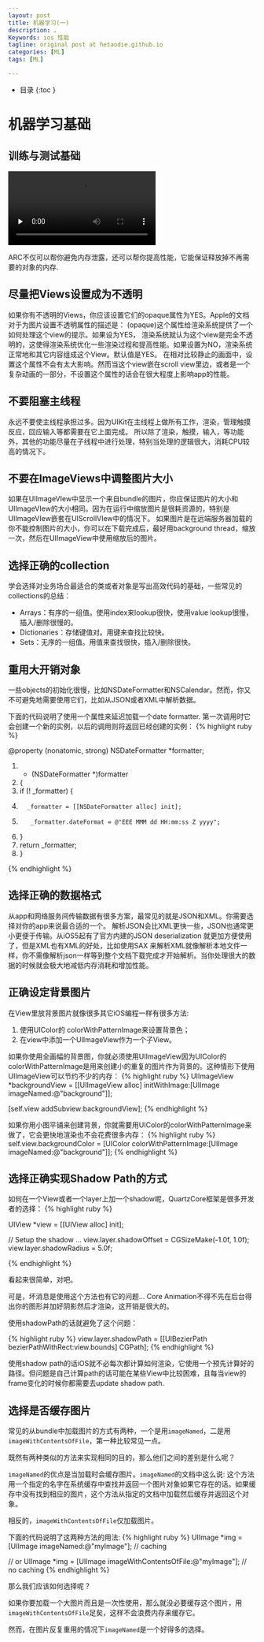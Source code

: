 ```yaml
---
layout: post
title: 机器学习(一)
description: 。
Keywords: ios 性能
tagline: original post at hetaodie.github.io
categories: [ML]
tags: [ML]

---
```




* 目录
 {:toc  }
# 机器学习基础

## 训练与测试基础

<video id="video" controls="" preload="none" style="width= 100%; height=100%; object-fit: fill">
    <source id="mp4" src="/assets/media/uda-ml/trainandtest/1-1-intro.mp4" type="video/mp4">
    <track label="both" kind="subtitles" chapters metadata srclang="both" src="/assets/media/uda-ml/trainandtest/1-1-both.vtt">
    <track label="中文字幕" kind="subtitles" chapters metadata srclang="zh" src="/assets/media/uda-ml/trainandtest/1-1-intro.vtt" default>
    <track label="en" kind="subtitles" chapters metadata srclang="de" src="/assets/media/uda-ml/trainandtest/1-1-lang_en.vtt">
</video>





















ARC不仅可以帮你避免内存泄露，还可以帮你提高性能，它能保证释放掉不再需要的对象的内存.

## 尽量把Views设置成为不透明

如果你有不透明的Views，你应该设置它们的opaque属性为YES。Apple的文档对于为图片设置不透明属性的描述是：
(opaque)这个属性给渲染系统提供了一个如何处理这个view的提示。如果设为YES， 渲染系统就认为这个view是完全不透明的，这使得渲染系统优化一些渲染过程和提高性能。如果设置为NO，渲染系统正常地和其它内容组成这个View。默认值是YES。
在相对比较静止的画面中，设置这个属性不会有太大影响。然而当这个view嵌在scroll view里边，或者是一个复杂动画的一部分，不设置这个属性的话会在很大程度上影响app的性能。<br />

## 不要阻塞主线程

永远不要使主线程承担过多。因为UIKit在主线程上做所有工作，渲染，管理触摸反应，回应输入等都需要在它上面完成。
所以除了渲染，触摸，输入，等功能外，其他的功能尽量在子线程中进行处理，特别当处理的逻辑很大，消耗CPU较高的情况下。<br />

## 不要在ImageViews中调整图片大小

如果在UIImageVIew中显示一个来自bundle的图片，你应保证图片的大小和UIImageVIew的大小相同。因为在运行中缩放图片是很耗资源的，特别是UIImageVIew嵌套在UIScrollVIew中的情况下。 如果图片是在远端服务器加载的你不能控制图片的大小，你可以在下载完成后，最好用background thread，缩放一次，然后在UIImageView中使用缩放后的图片。

## 选择正确的collection

学会选择对业务场合最适合的类或者对象是写出高效代码的基础，一些常见的collections的总结：

- Arrays：有序的一组值。使用index来lookup很快，使用value lookup很慢，插入/删除很慢的。
- Dictionaries：存储键值对。用键来查找比较快。
- Sets：无序的一组值。用值来查找很快，插入/删除很快。

## 重用大开销对象

一些objects的初始化很慢，比如NSDateFormatter和NSCalendar。然而，你又不可避免地需要使用它们，比如从JSON或者XML中解析数据。
<P>
下面的代码说明了使用一个属性来延迟加载一个date formatter. 第一次调用时它会创建一个新的实例，以后的调用则将返回已经创建的实例：
{% highlight ruby %}

@property (nonatomic, strong) NSDateFormatter *formatter;

1. - (NSDateFormatter *)formatter
2.  {
3.    if (! _formatter) {
4.       _formatter = [[NSDateFormatter alloc] init];
5.        _formatter.dateFormat = @"EEE MMM dd HH:mm:ss Z yyyy"; 
6.    }
7.    return _formatter;
8.   }

{% endhighlight %}

## 选择正确的数据格式
从app和网络服务间传输数据有很多方案，最常见的就是JSON和XML。你需要选择对你的app来说最合适的一个。
解析JSON会比XML更快一些，JSON也通常更小更便于传输。从iOS5起有了官方内建的JSON deserialization 就更加方便使用了，但是XML也有XML的好处，比如使用SAX 来解析XML就像解析本地文件一样，你不需像解析json一样等到整个文档下载完成才开始解析。当你处理很大的数据的时候就会极大地减低内存消耗和增加性能。<br />

## 正确设定背景图片

在View里放背景图片就像很多其它iOS编程一样有很多方法:

1. 使用UIColor的 colorWithPatternImage来设置背景色；
2. 在view中添加一个UIImageView作为一个子View。
  
如果你使用全画幅的背景图，你就必须使用UIImageView因为UIColor的colorWithPatternImage是用来创建小的重复的图片作为背景的。这种情形下使用UIImageView可以节约不少的内存：
{% highlight ruby %}
UIImageView *backgroundView = [[UIImageView alloc] initWithImage:[UIImage imageNamed:@"background"]];

[self.view addSubview:backgroundView];
{% endhighlight %}

如果你用小图平铺来创建背景，你就需要用UIColor的colorWithPatternImage来做了，它会更快地渲染也不会花费很多内存：
{% highlight ruby %}
self.view.backgroundColor = [UIColor colorWithPatternImage:[UIImage imageNamed:@"background"]];
{% endhighlight %}

## 选择正确实现Shadow Path的方式

如何在一个View或者一个layer上加一个shadow呢，QuartzCore框架是很多开发者的选择：
{% highlight ruby %}

UIView *view = [[UIView alloc] init];

// Setup the shadow ...
view.layer.shadowOffset = CGSizeMake(-1.0f, 1.0f);
view.layer.shadowRadius = 5.0f;

{% endhighlight %}

看起来很简单，对吧。

可是，坏消息是使用这个方法也有它的问题… Core Animation不得不先在后台得出你的图形并加好阴影然后才渲染，这开销是很大的。

使用shadowPath的话就避免了这个问题：

{% highlight ruby %}
view.layer.shadowPath = [[UIBezierPath bezierPathWithRect:view.bounds] CGPath];
{% endhighlight %}

使用shadow path的话iOS就不必每次都计算如何渲染，它使用一个预先计算好的路径。但问题是自己计算path的话可能在某些View中比较困难，且每当view的frame变化的时候你都需要去update shadow path.<br />

## 选择是否缓存图片

常见的从bundle中加载图片的方式有两种，一个是用`imageNamed`，二是用`imageWithContentsOfFile`，第一种比较常见一点。

既然有两种类似的方法来实现相同的目的，那么他们之间的差别是什么呢？

`imageNamed`的优点是当加载时会缓存图片。`imageNamed`的文档中这么说:
这个方法用一个指定的名字在系统缓存中查找并返回一个图片对象如果它存在的话。如果缓存中没有找到相应的图片，这个方法从指定的文档中加载然后缓存并返回这个对象。

相反的，`imageWithContentsOfFile`仅加载图片。

下面的代码说明了这两种方法的用法:
{% highlight ruby %}
UIImage *img = [UIImage imageNamed:@"myImage"]; 
// caching

// or
 UIImage *img = [UIImage imageWithContentsOfFile:@"myImage"]; 
// no caching
{% endhighlight %}

那么我们应该如何选择呢？

如果你要加载一个大图片而且是一次性使用，那么就没必要缓存这个图片，用`imageWithContentsOfFile`足矣，这样不会浪费内存来缓存它。

然而，在图片反复重用的情况下`imageNamed`是一个好得多的选择。<br />
